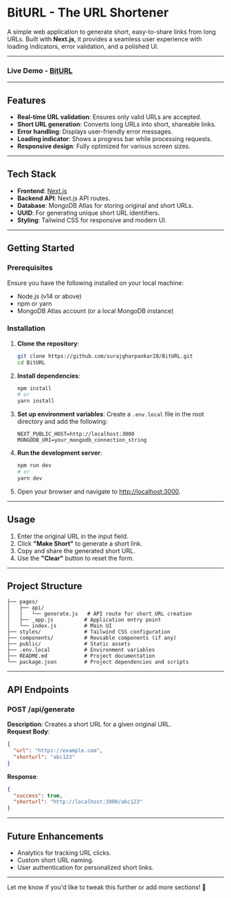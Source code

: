 # **BitURL - The URL Shortener**

A simple web application to generate short, easy-to-share links from long URLs. Built with **Next.js**, it provides a seamless user experience with loading indicators, error validation, and a polished UI.

---
### Live Demo - [BitURL](https://biturls.vercel.app/)
---
## **Features**
- **Real-time URL validation**: Ensures only valid URLs are accepted.
- **Short URL generation**: Converts long URLs into short, shareable links.
- **Error handling**: Displays user-friendly error messages.
- **Loading indicator**: Shows a progress bar while processing requests.
- **Responsive design**: Fully optimized for various screen sizes.

---

## **Tech Stack**
- **Frontend**: [Next.js](https://nextjs.org/)
- **Backend API**: Next.js API routes.
- **Database**: MongoDB Atlas for storing original and short URLs.
- **UUID**: For generating unique short URL identifiers.
- **Styling**: Tailwind CSS for responsive and modern UI.

---

## **Getting Started**

### Prerequisites
Ensure you have the following installed on your local machine:
- Node.js (v14 or above)
- npm or yarn
- MongoDB Atlas account (or a local MongoDB instance)

### Installation
1. **Clone the repository**:
   ```bash
   git clone https://github.com/surajgharpankar28/BitURL.git
   cd BitURL
   ```

2. **Install dependencies**:
   ```bash
   npm install
   # or
   yarn install
   ```

3. **Set up environment variables**:
   Create a `.env.local` file in the root directory and add the following:
   ```env
   NEXT_PUBLIC_HOST=http://localhost:3000
   MONGODB_URI=your_mongodb_connection_string
   ```

4. **Run the development server**:
   ```bash
   npm run dev
   # or
   yarn dev
   ```

5. Open your browser and navigate to [http://localhost:3000](http://localhost:3000).

---

## **Usage**
1. Enter the original URL in the input field.
2. Click **"Make Short"** to generate a short link.
3. Copy and share the generated short URL.
4. Use the **"Clear"** button to reset the form.

---

## **Project Structure**
```
├── pages/
│   ├── api/
│   │   └── generate.js   # API route for short URL creation
│   ├── _app.js          # Application entry point
│   └── index.js         # Main UI
├── styles/              # Tailwind CSS configuration
├── components/          # Reusable components (if any)
├── public/              # Static assets
├── .env.local           # Environment variables
├── README.md            # Project documentation
└── package.json         # Project dependencies and scripts
```

---

## **API Endpoints**

### **POST /api/generate**
**Description**: Creates a short URL for a given original URL.  
**Request Body**:
```json
{
  "url": "https://example.com",
  "shorturl": "abc123"
}
```
**Response**:
```json
{
  "success": true,
  "shorturl": "http://localhost:3000/abc123"
}
```

---

## **Future Enhancements**
- Analytics for tracking URL clicks.
- Custom short URL naming.
- User authentication for personalized short links.


---

Let me know if you'd like to tweak this further or add more sections! 🚀